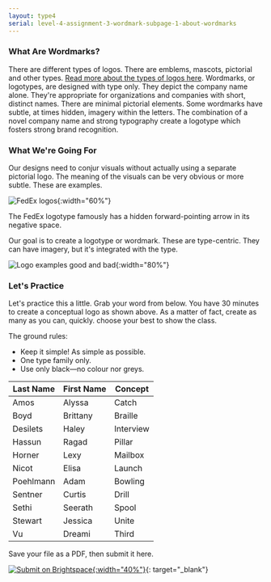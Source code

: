 ```yaml
---
layout: type4
serial: level-4-assignment-3-wordmark-subpage-1-about-wordmarks
---
```

### What Are Wordmarks?

There are different types of logos. There are emblems, mascots, pictorial and other types. [Read more about the types of logos here](https://99designs.ca/blog/tips/types-of-logos/). Wordmarks, or logotypes, are designed with type only. They depict the company name alone. They're appropriate for organizations and companies with short, distinct names. There are minimal pictorial elements. Some wordmarks have subtle, at times hidden, imagery within the letters. The combination of a novel company name and strong typography create a logotype which fosters strong brand recognition.

### What We're Going For

Our designs need to conjur visuals without actually using a separate pictorial logo. The meaning of the visuals can be very obvious or more subtle. These are examples.

![FedEx logos]({{site.url}}/svg/wordmark/logo-fedex.svg){:width="60%"}

The FedEx logotype famously has a hidden forward-pointing arrow in its negative space.

Our goal is to create a logotype or wordmark. These are type-centric. They can have imagery, but it's integrated with the type.

![Logo examples good and bad]({{site.url}}/svg/wordmark/examples-good-and-bad.svg){:width="80%"}

### Let's Practice

Let's practice this a little. Grab your word from below. You have 30 minutes to create a conceptual logo as shown above. As a matter of fact, create as many as you can, quickly. choose your best to show the class. 

The ground rules:

<ul class="hasBullets">
	<li>Keep it simple! As simple as possible.</li>
	<li>One type family only.</li>
	<li>Use only black—no colour nor greys.</li>
</ul>

| Last Name           | First Name    | Concept       | 
|---------------------|---------------|---------------| 
| Amos                | Alyssa        | Catch         | 
| Boyd                | Brittany      | Braille       | 
| Desilets            | Haley         | Interview     | 
| Hassun              | Ragad         | Pillar        | 
| Horner              | Lexy          | Mailbox       | 
| Nicot               | Elisa         | Launch        | 
| Poehlmann           | Adam          | Bowling     | 
| Sentner             | Curtis        | Drill       | 
| Sethi               | Seerath       | Spool       | 
| Stewart             | Jessica       | Unite       | 
| Vu                  | Dreami        | Third       | 

Save your file as a PDF, then submit it here.

[![Submit on Brightspace]({{site.url}}/svg/button-submit-brightspace.svg){:width="40%"}](https://brightspace.algonquincollege.com/d2l/lms/dropbox/user/folder_submit_files.d2l?db=403346&grpid=0&isprv=0&bp=0&ou=411212){: target="_blank"}